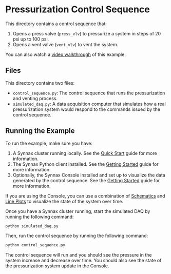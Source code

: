 # Pressurization Control Sequence

This directory contains a control sequence that:

1. Opens a press valve (`press_vlv`) to pressurize a system in steps of 20 psi up to 100
   psi.
2. Opens a vent valve (`vent_vlv`) to vent the system.

You can also watch a [video walkthrough](https://www.youtube.com/watch?v=OJtVBfRwooA) of
this example.

## Files

This directory contains two files:

- `control_sequence.py`: The control sequence that runs the pressurization and venting
  process.
- `simulated_daq.py`: A data acquisition computer that simulates how a real
  pressurization system would respond to the commands issued by the control sequence.

## Running the Example

To run the example, make sure you have:

1. A Synnax cluster running locally. See the
   [Quick Start](https://docs.synnaxlabs.com/reference/cluster/quick-start) guide for
   more information.
2. The Synnax Python client installed. See the
   [Getting Started](https://docs.synnaxlabs.com/reference/python-client/get-started)
   guide for more information.
3. Optionally, the Synnax Console installed and set up to visualize the data generated
   by the control sequence. See the
   [Getting Started](https://docs.synnaxlabs.com/reference/console/get-started) guide
   for more information.

If you are using the Console, you can use a combination of
[Schematics](https://docs.synnaxlabs.com/reference/console/schematics) and
[Line Plots](https://docs.synnaxlabs.com/reference/console/line-plots) to visualize the
state of the system over time.

Once you have a Synnax cluster running, start the simulated DAQ by running the following
command:

```bash
python simulated_daq.py
```

Then, run the control sequence by running the following command:

```bash
python control_sequence.py
```

The control sequence will run and you should see the pressure in the system increase and
decrease over time. You should also see the state of the pressurization system update in
the Console.
